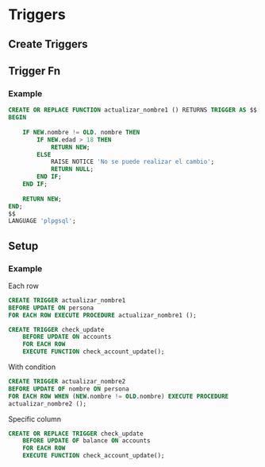 # Triggers

## Create Triggers

## Trigger Fn
### Example
```sql
CREATE OR REPLACE FUNCTION actualizar_nombre1 () RETURNS TRIGGER AS $$
BEGIN
    
    IF NEW.nombre != OLD. nombre THEN
        IF NEW.edad > 18 THEN
            RETURN NEW;
        ELSE
            RAISE NOTICE 'No se puede realizar el cambio';
            RETURN NULL;
        END IF;
    END IF;
    
    RETURN NEW;
END;
$$
LANGUAGE 'plpgsql';
```

## Setup
### Example
Each row
```sql
CREATE TRIGGER actualizar_nombre1
BEFORE UPDATE ON persona
FOR EACH ROW EXECUTE PROCEDURE actualizar_nombre1 ();
```

```sql
CREATE TRIGGER check_update
    BEFORE UPDATE ON accounts
    FOR EACH ROW
    EXECUTE FUNCTION check_account_update();
```

With condition
```sql
CREATE TRIGGER actualizar_nombre2
BEFORE UPDATE OF nombre ON persona
FOR EACH ROW WHEN (NEW.nombre != OLD.nombre) EXECUTE PROCEDURE
actualizar_nombre2 ();
```

Specific column
```sql
CREATE OR REPLACE TRIGGER check_update
    BEFORE UPDATE OF balance ON accounts
    FOR EACH ROW
    EXECUTE FUNCTION check_account_update();
```